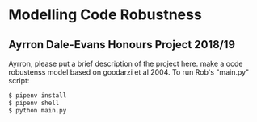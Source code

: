 # Modelling Code Robustness

## Ayrron Dale-Evans Honours Project 2018/19

Ayrron, please put a brief description of the project here.
make a ocde robustenss model based on goodarzi et al 2004.
To run Rob's "main.py" script:

```bash
$ pipenv install
$ pipenv shell
$ python main.py

```